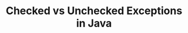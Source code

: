 ---
id: checked-vs-unchecked-exceptions
title: Checked vs Unchecked Exceptions in Java
sidebar_label: Checked vs Unchecked Exceptions
sidebar_position: 2
tags: [java, exceptions, programming, checked-exceptions, unchecked-exceptions]
description: In this tutorial, you will learn about checked and unchecked exceptions in Java. We will learn about the differences between checked and unchecked exceptions, how to handle them, and when to use them in Java programs.
---
